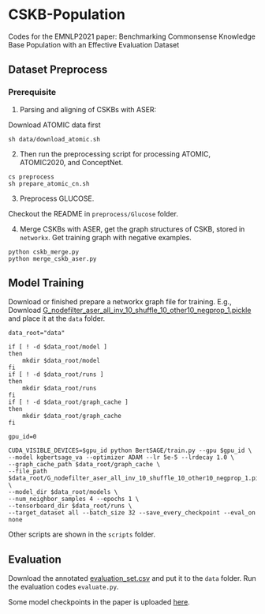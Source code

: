 # CSKB-Population
Codes for the EMNLP2021 paper: Benchmarking Commonsense Knowledge Base Population with an Effective Evaluation Dataset

## Dataset Preprocess

### Prerequisite

1. Parsing and aligning of CSKBs with ASER: 

Download ATOMIC data first

`sh data/download_atomic.sh`

2. Then run the preprocessing script for processing ATOMIC, ATOMIC2020, and ConceptNet.

```
cs preprocess
sh prepare_atomic_cn.sh
```

3. Preprocess GLUCOSE.

Checkout the README in `preprocess/Glucose` folder.

4. Merge CSKBs with ASER, get the graph structures of CSKB, stored in `networkx`. Get training graph with negative examples.

```
python cskb_merge.py
python merge_cskb_aser.py
```


## Model Training

Download or finished prepare a networkx graph file for training. E.g., Download [G_nodefilter_aser_all_inv_10_shuffle_10_other10_negprop_1.pickle](https://hkustconnect-my.sharepoint.com/:f:/g/personal/tfangaa_connect_ust_hk/EtBpzkm37nhHn0yMXbP89UYBYHNZqIhH5aJn1Iaauf0GoQ?e=tYGA4e) and place it at the `data` folder.

```
data_root="data"

if [ ! -d $data_root/model ] 
then
    mkdir $data_root/model
fi
if [ ! -d $data_root/runs ] 
then
    mkdir $data_root/runs
fi
if [ ! -d $data_root/graph_cache ] 
then
    mkdir $data_root/graph_cache
fi

gpu_id=0

CUDA_VISIBLE_DEVICES=$gpu_id python BertSAGE/train.py --gpu $gpu_id \
--model kgbertsage_va --optimizer ADAM --lr 5e-5 --lrdecay 1.0 \
--graph_cache_path $data_root/graph_cache \
--file_path $data_root/G_nodefilter_aser_all_inv_10_shuffle_10_other10_negprop_1.pickle \
--model_dir $data_root/models \
--num_neighbor_samples 4 --epochs 1 \
--tensorboard_dir $data_root/runs \
--target_dataset all --batch_size 32 --save_every_checkpoint --eval_on none 
```

Other scripts are shown in the `scripts` folder.

## Evaluation

Download the annotated [evaluation_set.csv](https://hkustconnect-my.sharepoint.com/:f:/g/personal/tfangaa_connect_ust_hk/EtBpzkm37nhHn0yMXbP89UYBYHNZqIhH5aJn1Iaauf0GoQ?e=tYGA4e) and put it to the `data` folder. Run the evaluation codes `evaluate.py`.

Some model checkpoints in the paper is uploaded [here](https://hkustconnect-my.sharepoint.com/:f:/g/personal/tfangaa_connect_ust_hk/ElBOmqQ8bm5NjkuaUnrAaj0B1mU0cyFWr3LLlc0tEKvZVg?e=URjyua).










